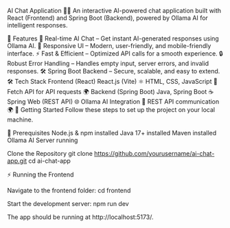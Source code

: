 AI Chat Application 🤖💬
An interactive AI-powered chat application built with React (Frontend) and Spring Boot (Backend), powered by Ollama AI for intelligent responses.

📌 Features
🚀 Real-time AI Chat – Get instant AI-generated responses using Ollama AI.
🎨 Responsive UI – Modern, user-friendly, and mobile-friendly interface.
⚡ Fast & Efficient – Optimized API calls for a smooth experience.
🔒 Robust Error Handling – Handles empty input, server errors, and invalid responses.
🛠️ Spring Boot Backend – Secure, scalable, and easy to extend.
🛠️ Tech Stack
Frontend (React)
React.js (Vite) ⚛️
HTML, CSS, JavaScript 🎨
Fetch API for API requests 🌍
Backend (Spring Boot)
Java, Spring Boot ☕
Spring Web (REST API) 🌐
Ollama AI Integration 🤖
REST API communication 🌍
🚀 Getting Started
Follow these steps to set up the project on your local machine.

🔹 Prerequisites
Node.js & npm installed
Java 17+ installed
Maven installed
Ollama AI Server running

Clone the Repository
git clone https://github.com/yourusername/ai-chat-app.git
cd ai-chat-app

⚡ Running the Frontend

Navigate to the frontend folder:
cd frontend

Start the development server:
npm run dev

The app should be running at http://localhost:5173/.

